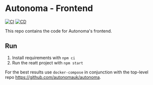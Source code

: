 # Autonoma - Frontend
[![CI](https://github.com/autonomauk/frontend/actions/workflows/CI.yml/badge.svg)](https://github.com/autonomauk/frontend/actions/workflows/CI.yml)
[![CD](https://github.com/autonomauk/frontend/actions/workflows/CD.yml/badge.svg)](https://github.com/autonomauk/frontend/actions/workflows/CD.yml)

This repo contains the code for Autonoma's frontend.

## Run

1. Install requirements with `npm ci`
3. Run the reatt project with `npm start`

For the best results use `docker-compose` in conjunction with the top-level repo https://github.com/autonomauk/autonoma.

